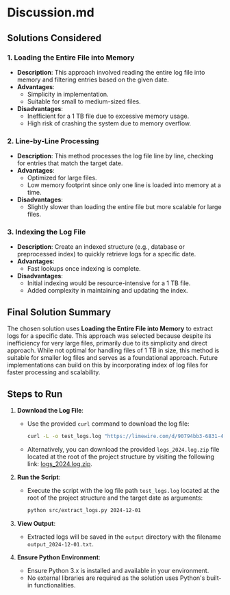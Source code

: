 # Discussion.md

## Solutions Considered

### 1. **Loading the Entire File into Memory**
   - **Description**: This approach involved reading the entire log file into memory and filtering entries based on the given date.
   - **Advantages**:
     - Simplicity in implementation.
     - Suitable for small to medium-sized files.
   - **Disadvantages**:
     - Inefficient for a 1 TB file due to excessive memory usage.
     - High risk of crashing the system due to memory overflow.

### 2. **Line-by-Line Processing**
   - **Description**: This method processes the log file line by line, checking for entries that match the target date.
   - **Advantages**:
     - Optimized for large files.
     - Low memory footprint since only one line is loaded into memory at a time.
   - **Disadvantages**:
     - Slightly slower than loading the entire file but more scalable for large files.

### 3. **Indexing the Log File**
   - **Description**: Create an indexed structure (e.g., database or preprocessed index) to quickly retrieve logs for a specific date.
   - **Advantages**:
     - Fast lookups once indexing is complete.
   - **Disadvantages**:
     - Initial indexing would be resource-intensive for a 1 TB file.
     - Added complexity in maintaining and updating the index.

## Final Solution Summary

The chosen solution uses **Loading the Entire File into Memory** to extract logs for a specific date. This approach was selected because despite its inefficiency for very large files, primarily due to its simplicity and direct approach. While not optimal for handling files of 1 TB in size, this method is suitable for smaller log files and serves as a foundational approach. Future implementations can build on this by incorporating index of log files for faster processing and scalability.

## Steps to Run

1. **Download the Log File**:
   - Use the provided `curl` command to download the log file:

     ```bash
     curl -L -o test_logs.log "https://limewire.com/d/90794bb3-6831-4e02-8a59-ffc7f3b8b2a3#X1xnzrH5s4H_DKEkT_dfBuUT1mFKZuj4cFWNoMJGX98"
     ```

   - Alternatively, you can download the provided `logs_2024.log.zip` file located at the root of the project structure by visiting the following link: [logs_2024.log.zip](https://limewire.com/d/90794bb3-6831-4e02-8a59-ffc7f3b8b2a3#X1xnzrH5s4H_DKEkT_dfBuUT1mFKZuj4cFWNoMJGX98).

2. **Run the Script**:
   - Execute the script with the log file path `test_logs.log` located at the root of the project structure and the target date as arguments:

     ```bash
     python src/extract_logs.py 2024-12-01
     ```

3. **View Output**:
   - Extracted logs will be saved in the `output` directory with the filename `output_2024-12-01.txt`.

4. **Ensure Python Environment**:
   - Ensure Python 3.x is installed and available in your environment.
   - No external libraries are required as the solution uses Python's built-in functionalities.
